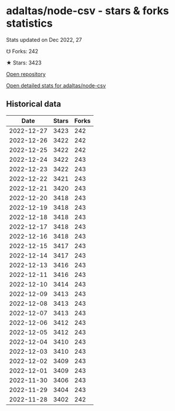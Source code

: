 # adaltas/node-csv - stars & forks statistics

Stats updated on Dec 2022, 27

☋ Forks: 242

★ Stars: 3423

[Open repository](https://github.com/adaltas/node-csv)

[Open detailed stats for adaltas/node-csv](https://reviewgithub.com/rep/adaltas/node-csv)

## Historical data
| Date | Stars | Forks |
|------|-------|-------|
| 2022-12-27 | 3423 | 242 | 
| 2022-12-26 | 3422 | 242 | 
| 2022-12-25 | 3422 | 242 | 
| 2022-12-24 | 3422 | 243 | 
| 2022-12-23 | 3422 | 243 | 
| 2022-12-22 | 3421 | 243 | 
| 2022-12-21 | 3420 | 243 | 
| 2022-12-20 | 3418 | 243 | 
| 2022-12-19 | 3418 | 243 | 
| 2022-12-18 | 3418 | 243 | 
| 2022-12-17 | 3418 | 243 | 
| 2022-12-16 | 3418 | 243 | 
| 2022-12-15 | 3417 | 243 | 
| 2022-12-14 | 3417 | 243 | 
| 2022-12-13 | 3416 | 243 | 
| 2022-12-11 | 3416 | 243 | 
| 2022-12-10 | 3414 | 243 | 
| 2022-12-09 | 3413 | 243 | 
| 2022-12-08 | 3413 | 243 | 
| 2022-12-07 | 3413 | 243 | 
| 2022-12-06 | 3412 | 243 | 
| 2022-12-05 | 3412 | 243 | 
| 2022-12-04 | 3410 | 243 | 
| 2022-12-03 | 3410 | 243 | 
| 2022-12-02 | 3409 | 243 | 
| 2022-12-01 | 3409 | 243 | 
| 2022-11-30 | 3406 | 243 | 
| 2022-11-29 | 3404 | 243 | 
| 2022-11-28 | 3402 | 242 | 

